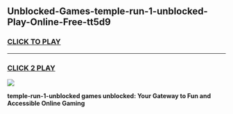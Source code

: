 
## Unblocked-Games-temple-run-1-unblocked-Play-Online-Free-tt5d9
<h3>
<a href="https://premium76.site?title=temple-run-1-unblocked&ref=26A">CLICK TO PLAY</a></h3>
<hr>

<h3>
<a href="https://premium76.site?title=temple-run-1-unblocked&ref=26A">CLICK 2 PLAY</a>
  
</h3>

<a href="https://premium76.site?title=temple-run-1-unblocked&ref=26A"><img src="https://clearcache.store/games.png"></a>


**temple-run-1-unblocked games unblocked: Your Gateway to Fun and Accessible Online Gaming**

